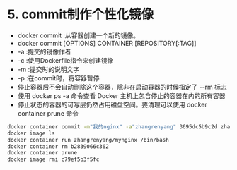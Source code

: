 # 5. commit制作个性化镜像
- docker commit :从容器创建一个新的镜像。
- docker commit [OPTIONS] CONTAINER [REPOSITORY[:TAG]]
 - -a :提交的镜像作者
 - -c :使用Dockerfile指令来创建镜像
 - -m :提交时的说明文字
 - -p :在commit时，将容器暂停
- 停止容器后不会自动删除这个容器，除非在启动容器的时候指定了 --rm 标志
- 使用 docker ps -a 命令查看 Docker 主机上包含停止的容器在内的所有容器
- 停止状态的容器的可写层仍然占用磁盘空间。要清理可以使用 docker container prune 命令

```sh
docker container commit -m"我的nginx" -a"zhangrenyang" 3695dc5b9c2d zhangrenyang/mynginx:v1
docker image ls
docker container run zhangrenyang/mynginx /bin/bash
docker container rm b2839066c362
docker container prune 
docker image rmi c79ef5b3f5fc
```
